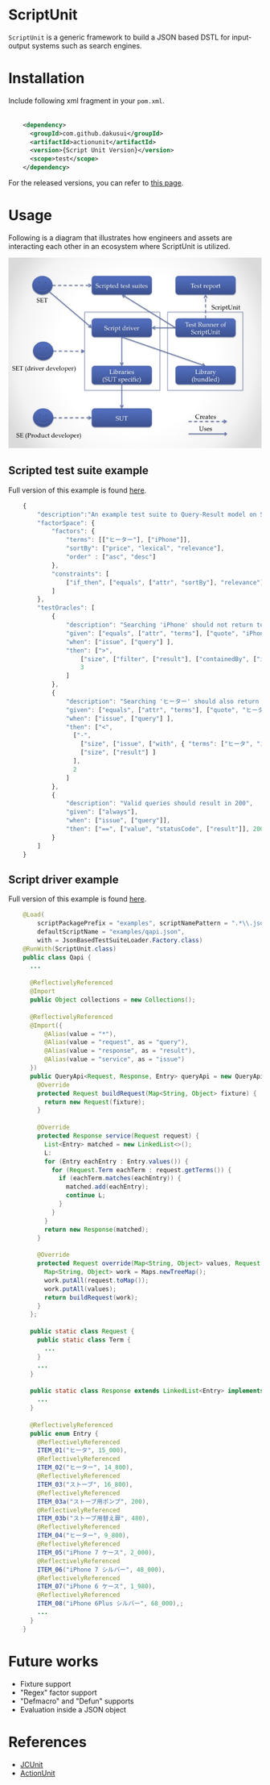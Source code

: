 # ScriptUnit

```ScriptUnit``` is a generic framework to build a JSON based DSTL for input-output
systems such as search engines.

# Installation
Include following xml fragment in your ```pom.xml```.

```xml

    <dependency>
      <groupId>com.github.dakusui</groupId>
      <artifactId>actionunit</artifactId>
      <version>{Script Unit Version}</version>
      <scope>test</scope>
    </dependency>
```

For the released versions, you can refer to [this page](https://github.com/dakusui/scriptunit/releases).

# Usage
Following is a diagram that illustrates how engineers and assets are
interacting each other in an ecosystem where ScriptUnit is utilized.


<img src="doc/images/overview.jpg" alt="Overview" style="width: 640px;"/>

## Scripted test suite example

Full version of this example is found [here](src/test/resources/examples/qapi.json).

```javascript
    {
        "description":"An example test suite to Query-Result model on ScriptUnit",
        "factorSpace": {
            "factors": {
                "terms": [["ヒーター"], ["iPhone"]],
                "sortBy": ["price", "lexical", "relevance"],
                "order" : ["asc", "desc"]
            },
            "constraints": [
                ["if_then", ["equals", ["attr", "sortBy"], "relevance"], ["equals", ["attr", "order"], "desc"]]
            ]
        },
        "testOracles": [
            {
                "description": "Searching 'iPhone' should not return too many accessories",
                "given": ["equals", ["attr", "terms"], ["quote", "iPhone"]],
                "when": ["issue", ["query"] ],
                "then": [">",
                    ["size", ["filter", ["result"], ["containedBy", ["issue", ["with", {"terms":["iPhone&&シルバー"]}, ["query"]]]]]],
                    3
                ]
            },
            {
                "description": "Searching 'ヒーター' should also return items that contain 'ヒータ' or 'ストーブ'",
                "given": ["equals", ["attr", "terms"], ["quote", "ヒーター"]],
                "when": ["issue", ["query"] ],
                "then": ["<",
                  ["-",
                    ["size", ["issue", ["with", { "terms": ["ヒータ", "ストーブ"], "hits":-1 }, ["query"]]] ],
                    ["size", ["result"] ]
                  ],
                  2
                ]
            },
            {
                "description": "Valid queries should result in 200",
                "given": ["always"],
                "when": ["issue", ["query"]],
                "then": ["==", ["value", "statusCode", ["result"]], 200]
            }
        ]
    }
```

## Script driver example
Full version of this example is found [here](src/test/java/com/github/dakusui/scriptunit/drivers/Qapi.java).

```java
    @Load(
        scriptPackagePrefix = "examples", scriptNamePattern = ".*\\.json",
        defaultScriptName = "examples/qapi.json",
        with = JsonBasedTestSuiteLoader.Factory.class)
    @RunWith(ScriptUnit.class)
    public class Qapi {
      ...

      @ReflectivelyReferenced
      @Import
      public Object collections = new Collections();

      @ReflectivelyReferenced
      @Import({
          @Alias(value = "*"),
          @Alias(value = "request", as = "query"),
          @Alias(value = "response", as = "result"),
          @Alias(value = "service", as = "issue")
      })
      public QueryApi<Request, Response, Entry> queryApi = new QueryApi<Request, Response, Entry>() {
        @Override
        protected Request buildRequest(Map<String, Object> fixture) {
          return new Request(fixture);
        }

        @Override
        protected Response service(Request request) {
          List<Entry> matched = new LinkedList<>();
          L:
          for (Entry eachEntry : Entry.values()) {
            for (Request.Term eachTerm : request.getTerms()) {
              if (eachTerm.matches(eachEntry)) {
                matched.add(eachEntry);
                continue L;
              }
            }
          }
          return new Response(matched);
        }

        @Override
        protected Request override(Map<String, Object> values, Request request) {
          Map<String, Object> work = Maps.newTreeMap();
          work.putAll(request.toMap());
          work.putAll(values);
          return buildRequest(work);
        }
      };

      public static class Request {
        public static class Term {
          ...
        }
        ...
      }

      public static class Response extends LinkedList<Entry> implements Iterable<Entry> {
        ...
      }

      @ReflectivelyReferenced
      public enum Entry {
        @ReflectivelyReferenced
        ITEM_01("ヒータ", 15_000),
        @ReflectivelyReferenced
        ITEM_02("ヒーター", 14_800),
        @ReflectivelyReferenced
        ITEM_03("ストーブ", 16_800),
        @ReflectivelyReferenced
        ITEM_03a("ストーブ用ポンプ", 200),
        @ReflectivelyReferenced
        ITEM_03b("ストーブ用替え扉", 480),
        @ReflectivelyReferenced
        ITEM_04("ヒーター", 9_800),
        @ReflectivelyReferenced
        ITEM_05("iPhone 7 ケース", 2_000),
        @ReflectivelyReferenced
        ITEM_06("iPhone 7 シルバー", 48_000),
        @ReflectivelyReferenced
        ITEM_07("iPhone 6 ケース", 1_980),
        @ReflectivelyReferenced
        ITEM_08("iPhone 6Plus シルバー", 68_000),;
        ...
      }
    }
```

# Future works
* Fixture support
* "Regex" factor support
* "Defmacro" and "Defun" supports
* Evaluation inside a JSON object

# References
* [JCUnit](https://github.com/dakusui/jcunit)
* [ActionUnit](https://github.com/dakusui/actionunit)
